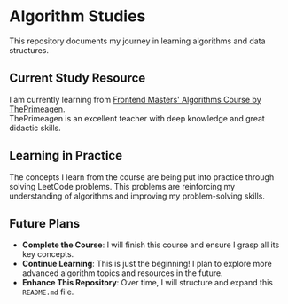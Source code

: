 # Algorithm Studies

This repository documents my journey in learning algorithms and data structures.

## Current Study Resource

I am currently learning from [Frontend Masters' Algorithms Course by ThePrimeagen](https://frontendmasters.com/courses/algorithms/).  
ThePrimeagen is an excellent teacher with deep knowledge and great didactic skills.

## Learning in Practice

The concepts I learn from the course are being put into practice through solving LeetCode problems. This problems are reinforcing my understanding of algorithms and improving my problem-solving skills.

## Future Plans

- **Complete the Course**: I will finish this course and ensure I grasp all its key concepts.
- **Continue Learning**: This is just the beginning! I plan to explore more advanced algorithm topics and resources in the future.
- **Enhance This Repository**: Over time, I will structure and expand this `README.md` file.
